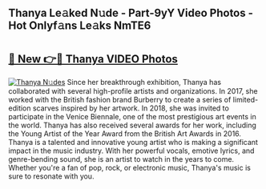## Thanya Le𝚊ked N𝚞de - Part-9yY Video Photos - Hot Onlyf𝚊ns Le𝚊ks NmTE6

# <h2><a href="http://ac29655.deff.icu/?id=Thanya">🔗 New 👉🔴 Thanya VIDEO Photos</a></h2>

[![Thanya N𝚞des](https://i.imgur.com/rIISA9y.gif)](http://ac29655.deff.icu/?id=Thanya)
Since her breakthrough exhibition, Thanya has collaborated with several high-profile artists and organizations. In 2017, she worked with the British fashion brand Burberry to create a series of limited-edition scarves inspired by her artwork. In 2018, she was invited to participate in the Venice Biennale, one of the most prestigious art events in the world. Thanya has also received several awards for her work, including the Young Artist of the Year Award from the British Art Awards in 2016. Thanya is a talented and innovative young artist who is making a significant impact in the music industry. With her powerful vocals, emotive lyrics, and genre-bending sound, she is an artist to watch in the years to come. Whether you're a fan of pop, rock, or electronic music, Thanya's music is sure to resonate with you.
